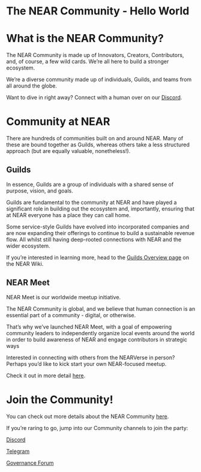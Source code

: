 # The NEAR Community - Hello World


# What is the NEAR Community?

The NEAR Community is made up of Innovators, Creators, Contributors, and, of course, a few wild cards. We’re all here to build a stronger ecosystem.

We’re a diverse community made up of individuals, Guilds, and teams from all around the globe.

Want to dive in right away? Connect with a human over on our [Discord](https://discord.gg/XxveWn6bQT).


# Community at NEAR

There are hundreds of communities built on and around NEAR. Many of these are bound together as Guilds, whereas others take a less structured approach (but are equally valuable, nonetheless!).


## Guilds

In essence, Guilds are a group of individuals with a shared sense of purpose, vision, and goals. 

Guilds are fundamental to the community at NEAR and have played a significant role in building out the ecosystem and, importantly, ensuring that at NEAR everyone has a place they can call home.

Some service-style Guilds have evolved into incorporated companies and are now expanding their offerings to continue to build a sustainable revenue flow. All whilst still having deep-rooted connections with NEAR and the wider ecosystem.

If you’re interested in learning more, head to the [Guilds Overview page](https://wiki.near.org/community/guild-overview) on the NEAR Wiki.

## NEAR Meet

NEAR Meet is our worldwide meetup initiative.

The NEAR Community is global, and we believe that human connection is an essential part of a community - digital, or otherwise.

That’s why we’ve launched NEAR Meet, with a goal of empowering community leaders to independently organize local events around the world in order to build awareness of NEAR and engage contributors in strategic ways

Interested in connecting with others from the NEARVerse in person? Perhaps you’d like to kick start your own NEAR-focused meetup.

Check it out in more detail [here](https://wiki.near.org/community/events).


# Join the Community!

You can check out more details about the NEAR Community [here](https://near.org/community/).

If you’re raring to go, jump into our Community channels to join the party:

[Discord](https://near.chat/)

[Telegram](https://t.me/cryptonear)

[Governance Forum](https://gov.near.org/)
